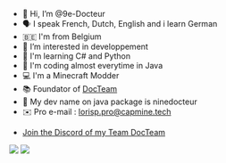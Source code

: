 - 👋 Hi, I’m @9e-Docteur
- 🗣 I speak French, Dutch, English and i learn German
- 🇧🇪 I'm from Belgium
- 👀 I’m interested in developpement
- 👾 I'm learning C# and Python
- 🤖 I'm coding almost everytime in Java
- 💻 I'm a Minecraft Modder
- 📚 Foundator of [DocTeam](https://discord.gg/7VA9X67xRB)
- 📂 My dev name on java package is ninedocteur
- ✉️ Pro e-mail : lorisp.pro@capmine.tech

* [Join the Discord of my Team DocTeam](https://discord.gg/7VA9X67xRB)

<img src="https://github-readme-stats.vercel.app/api?username=9e-Docteur&theme=dark&show_icons=true">
<img src="https://github-readme-stats.vercel.app/api/top-langs/?username=9e-Docteur&theme=radical&layout=compact">
